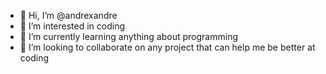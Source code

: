 - 👋 Hi, I’m @andrexandre
- 👀 I’m interested in coding
- 🌱 I’m currently learning anything about programming
- 💞️ I’m looking to collaborate on any project that can help me be better at coding


<!---
- 📫 How to reach me ...
andrexandre/andrexandre is a ✨ special ✨ repository because its `README.md` (this file) appears on your GitHub profile.
You can click the Preview link to take a look at your changes.
--->
